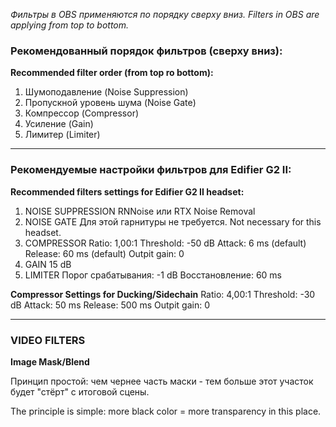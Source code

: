 *Фильтры в OBS применяются по порядку сверху вниз.*
*Filters in OBS are applying from top to bottom.*

### **Рекомендованный порядок фильтров (сверху вниз):**

**Recommended filter order (from top ro bottom):**

1. Шумоподавление (Noise Suppression)
2. Пропускной уровень шума (Noise Gate)
3. Компрессор (Compressor)
4. Усиление (Gain)
5. Лимитер (Limiter)

---------------------------------------------------

### Рекомендуемые настройки фильтров для Edifier G2 II:

**Recommended filters settings for Edifier G2 II headset:**

1. NOISE SUPPRESSION
RNNoise или RTX Noise Removal
2. NOISE GATE
  Для этой гарнитуры не требуется.
  Not necessary for this headset.
3. COMPRESSOR
  Ratio: 1,00:1
  Threshold: -50 dB
  Attack: 6 ms (default)
  Release: 60 ms (default)
  Outpit gain: 0
4. GAIN
  15 dB
5. LIMITER
  Порог срабатывания: -1 dB
  Восстановление: 60 ms

**Compressor Settings for Ducking/Sidechain**
Ratio: 4,00:1
Threshold: -30 dB
Attack: 50 ms
Release: 500 ms
Outpit gain: 0

-----------

### VIDEO FILTERS

**Image Mask/Blend**

Принцип простой: чем чернее часть маски - тем больше этот участок будет "стёрт" с итоговой сцены.

The principle is simple: more black color = more transparency in this place.
